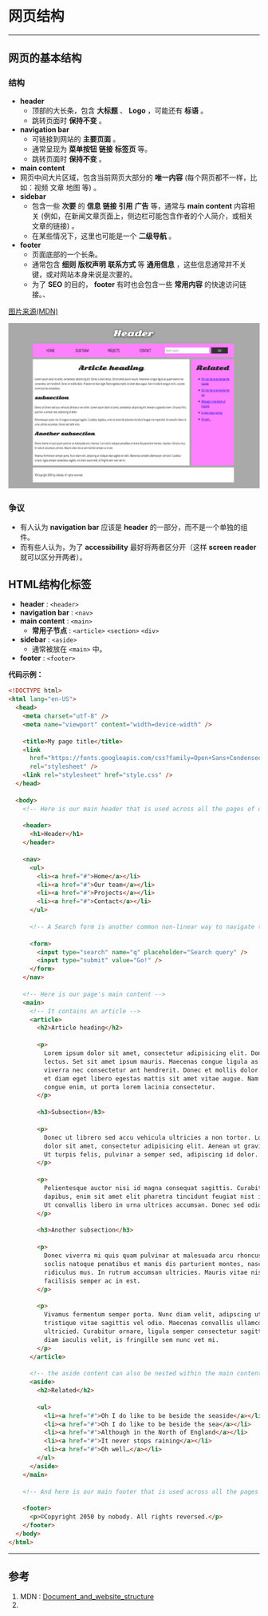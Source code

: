 # 网页结构

---

## 网页的基本结构

### 结构

- **header** 
  - 顶部的大长条，包含 **大标题** 、 **Logo** ，可能还有 **标语** 。
  - 跳转页面时 **保持不变** 。
- **navigation bar** 
  - 可链接到网站的 **主要页面** 。
  - 通常呈现为 **菜单按钮** **链接** **标签页** 等。
  - 跳转页面时 **保持不变** 。
- **main content**
- 网页中间大片区域，包含当前网页大部分的 **唯一内容** (每个网页都不一样，比如：视频 文章 地图 等) 。
- **sidebar**
  - 包含一些 **次要** 的 **信息** **链接** **引用** **广告** 等，通常与 **main content** 内容相关 (例如，在新闻文章页面上，侧边栏可能包含作者的个人简介，或相关文章的链接) 。
  - 在某些情况下，这里也可能是一个 **二级导航** 。
- **footer**
  - 页面底部的一个长条。
  - 通常包含 **细则** **版权声明** **联系方式** 等 **通用信息** ，这些信息通常并不关键，或对网站本身来说是次要的。
  - 为了 **SEO** 的目的， **footer** 有时也会包含一些 **常用内容** 的快速访问链接。、
  



[图片来源(MDN)](https://developer.mozilla.org/en-US/docs/Learn/HTML/Introduction_to_HTML/Document_and_website_structure/sample-website.png)

![sample-website](网页结构/sample-website.png)

### 争议

- 有人认为 **navigation bar** 应该是 **header** 的一部分，而不是一个单独的组件。
- 而有些人认为，为了 **accessibility** 最好将两者区分开（这样 **screen reader** 就可以区分开两者）。

## HTML结构化标签

- **header** : `<header>`
- **navigation bar** : `<nav>` 
- **main content** : `<main>` 
  - **常用子节点** : `<article>` `<section>` `<div>`
- **sidebar** : `<aside>` 
  - 通常被放在 `<main>` 中。 
- **footer** : `<footer>` 

**代码示例：**

```html
<!DOCTYPE html>
<html lang="en-US">
  <head>
    <meta charset="utf-8" />
    <meta name="viewport" content="width=device-width" />

    <title>My page title</title>
    <link
      href="https://fonts.googleapis.com/css?family=Open+Sans+Condensed:300|Sonsie+One"
      rel="stylesheet" />
    <link rel="stylesheet" href="style.css" />
  </head>

  <body>
    <!-- Here is our main header that is used across all the pages of our website -->

    <header>
      <h1>Header</h1>
    </header>

    <nav>
      <ul>
        <li><a href="#">Home</a></li>
        <li><a href="#">Our team</a></li>
        <li><a href="#">Projects</a></li>
        <li><a href="#">Contact</a></li>
      </ul>

      <!-- A Search form is another common non-linear way to navigate through a website. -->

      <form>
        <input type="search" name="q" placeholder="Search query" />
        <input type="submit" value="Go!" />
      </form>
    </nav>

    <!-- Here is our page's main content -->
    <main>
      <!-- It contains an article -->
      <article>
        <h2>Article heading</h2>

        <p>
          Lorem ipsum dolor sit amet, consectetur adipisicing elit. Donec a diam
          lectus. Set sit amet ipsum mauris. Maecenas congue ligula as quam
          viverra nec consectetur ant hendrerit. Donec et mollis dolor. Praesent
          et diam eget libero egestas mattis sit amet vitae augue. Nam tincidunt
          congue enim, ut porta lorem lacinia consectetur.
        </p>

        <h3>Subsection</h3>

        <p>
          Donec ut librero sed accu vehicula ultricies a non tortor. Lorem ipsum
          dolor sit amet, consectetur adipisicing elit. Aenean ut gravida lorem.
          Ut turpis felis, pulvinar a semper sed, adipiscing id dolor.
        </p>

        <p>
          Pelientesque auctor nisi id magna consequat sagittis. Curabitur
          dapibus, enim sit amet elit pharetra tincidunt feugiat nist imperdiet.
          Ut convallis libero in urna ultrices accumsan. Donec sed odio eros.
        </p>

        <h3>Another subsection</h3>

        <p>
          Donec viverra mi quis quam pulvinar at malesuada arcu rhoncus. Cum
          soclis natoque penatibus et manis dis parturient montes, nascetur
          ridiculus mus. In rutrum accumsan ultricies. Mauris vitae nisi at sem
          facilisis semper ac in est.
        </p>

        <p>
          Vivamus fermentum semper porta. Nunc diam velit, adipscing ut
          tristique vitae sagittis vel odio. Maecenas convallis ullamcorper
          ultricied. Curabitur ornare, ligula semper consectetur sagittis, nisi
          diam iaculis velit, is fringille sem nunc vet mi.
        </p>
      </article>

      <!-- the aside content can also be nested within the main content -->
      <aside>
        <h2>Related</h2>

        <ul>
          <li><a href="#">Oh I do like to be beside the seaside</a></li>
          <li><a href="#">Oh I do like to be beside the sea</a></li>
          <li><a href="#">Although in the North of England</a></li>
          <li><a href="#">It never stops raining</a></li>
          <li><a href="#">Oh well…</a></li>
        </ul>
      </aside>
    </main>

    <!-- And here is our main footer that is used across all the pages of our website -->

    <footer>
      <p>©Copyright 2050 by nobody. All rights reversed.</p>
    </footer>
  </body>
</html>
```





---

## 参考

1. MDN : [Document_and_website_structure](https://developer.mozilla.org/en-US/docs/Learn/HTML/Introduction_to_HTML/Document_and_website_structure)
2. 